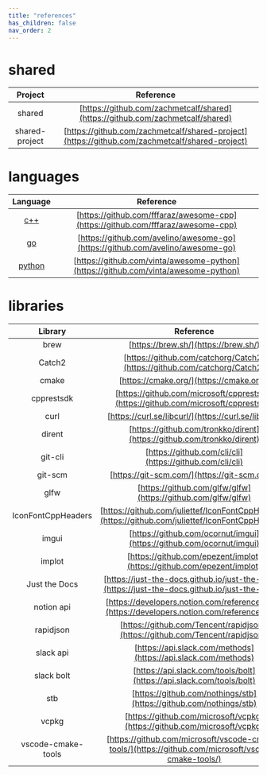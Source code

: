 ```yaml
---
title: "references"
has_children: false
nav_order: 2
---
```


# shared

| **Project** | **Reference** |
| :----------------: | :----------------: |
| shared | [https://github.com/zachmetcalf/shared](https://github.com/zachmetcalf/shared) |
| shared-project | [https://github.com/zachmetcalf/shared-project](https://github.com/zachmetcalf/shared-project) |

# languages

| **Language** | **Reference** |
| :----------------: | :----------------: |
| [c++](https://cplusplus.com/doc/) | [https://github.com/fffaraz/awesome-cpp](https://github.com/fffaraz/awesome-cpp) |
| [go](https://go.dev/doc/) | [https://github.com/avelino/awesome-go](https://github.com/avelino/awesome-go) |
| [python](https://docs.python.org/3/) | [https://github.com/vinta/awesome-python](https://github.com/vinta/awesome-python) |

# libraries

| **Library** | **Reference** |
| :----------------: | :----------------: |
| brew | [https://brew.sh/](https://brew.sh/) |
| Catch2 | [https://github.com/catchorg/Catch2](https://github.com/catchorg/Catch2) |
| cmake | [https://cmake.org/](https://cmake.org/) |
| cpprestsdk | [https://github.com/microsoft/cpprestsdk](https://github.com/microsoft/cpprestsdk) |
| curl | [https://curl.se/libcurl/](https://curl.se/libcurl/) |
| dirent | [https://github.com/tronkko/dirent](https://github.com/tronkko/dirent) |
| git-cli | [https://github.com/cli/cli](https://github.com/cli/cli) |
| git-scm | [https://git-scm.com/](https://git-scm.com/) |
| glfw | [https://github.com/glfw/glfw](https://github.com/glfw/glfw) |
| IconFontCppHeaders | [https://github.com/juliettef/IconFontCppHeaders](https://github.com/juliettef/IconFontCppHeaders) |
| imgui | [https://github.com/ocornut/imgui](https://github.com/ocornut/imgui) |
| implot | [https://github.com/epezent/implot](https://github.com/epezent/implot) |
| Just the Docs | [https://just-the-docs.github.io/just-the-docs/](https://just-the-docs.github.io/just-the-docs/) |
| notion api | [https://developers.notion.com/reference/intro](https://developers.notion.com/reference/intro) |
| rapidjson | [https://github.com/Tencent/rapidjson/](https://github.com/Tencent/rapidjson/) |
| slack api | [https://api.slack.com/methods](https://api.slack.com/methods) |
| slack bolt | [https://api.slack.com/tools/bolt](https://api.slack.com/tools/bolt) |
| stb | [https://github.com/nothings/stb](https://github.com/nothings/stb) |
| vcpkg | [https://github.com/microsoft/vcpkg](https://github.com/microsoft/vcpkg) |
| vscode-cmake-tools | [https://github.com/microsoft/vscode-cmake-tools/](https://github.com/microsoft/vscode-cmake-tools/) |
